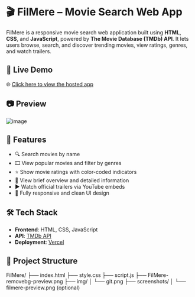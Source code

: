 # 🎬 FilMere – Movie Search Web App

FilMere is a responsive movie search web application built using **HTML**, **CSS**, and **JavaScript**, powered by **The Movie Database (TMDb) API**. It lets users browse, search, and discover trending movies, view ratings, genres, and watch trailers.

## 🔗 Live Demo

🌐 [Click here to view the hosted app]([https://gateremark.vercel.app/](https://movie-search-webapp-six.vercel.app/))

## 📷 Preview

![image](https://github.com/user-attachments/assets/66954a73-5eb9-4cbc-a9c3-d5c293968260)


## 🚀 Features

- 🔍 Search movies by name
- 🎞️ View popular movies and filter by genres
- ⭐ Show movie ratings with color-coded indicators
- 📝 View brief overview and detailed information
- ▶️ Watch official trailers via YouTube embeds
- 📱 Fully responsive and clean UI design

## 🛠️ Tech Stack

- **Frontend**: HTML, CSS, JavaScript
- **API**: [TMDb API](https://www.themoviedb.org/documentation/api)
- **Deployment**: [Vercel](https://vercel.com)

## 📁 Project Structure

FilMere/
├── index.html
├── style.css
├── script.js
├── FilMere-removebg-preview.png
├── img/
│ └── git.png
├── screenshots/
│ └── filmere-preview.png (optional)
